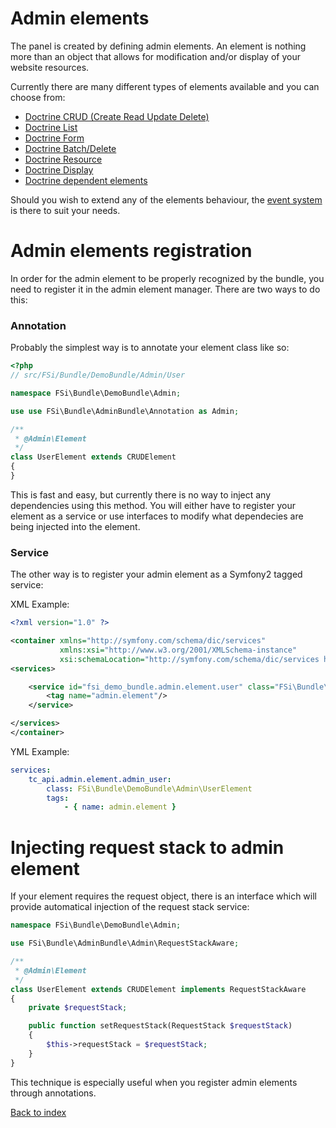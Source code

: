 # Admin elements

The panel is created by defining admin elements. An element is nothing more than an object that allows for
modification and/or display of your website resources.

Currently there are many different types of elements available and you can choose from:

* [Doctrine CRUD (Create Read Update Delete)](admin_element_crud.md)
* [Doctrine List](admin_element_list.md)
* [Doctrine Form](admin_element_form.md)
* [Doctrine Batch/Delete](admin_element_batch.md)
* [Doctrine Resource](admin_element_resource.md)
* [Doctrine Display](admin_element_display.md)
* [Doctrine dependent elements](admin_dependent_elements.md)

Should you wish to extend any of the elements behaviour, the [event system](events.md) is there to suit
your needs.

# Admin elements registration

In order for the admin element to be properly recognized by the bundle, you need to register it in the
admin element manager. There are two ways to do this:

### Annotation

Probably the simplest way is to annotate your element class like so:

```php
<?php
// src/FSi/Bundle/DemoBundle/Admin/User

namespace FSi\Bundle\DemoBundle\Admin;

use use FSi\Bundle\AdminBundle\Annotation as Admin;

/**
 * @Admin\Element
 */
class UserElement extends CRUDElement
{
}
```

This is fast and easy, but currently there is no way to inject any dependencies
using this method. You will either have to register your element as a service or
use interfaces to modify what dependecies are being injected into the element.

### Service

The other way is to register your admin element as a Symfony2 tagged service:

XML Example:
```xml
<?xml version="1.0" ?>

<container xmlns="http://symfony.com/schema/dic/services"
           xmlns:xsi="http://www.w3.org/2001/XMLSchema-instance"
           xsi:schemaLocation="http://symfony.com/schema/dic/services http://symfony.com/schema/dic/services/services-1.0.xsd">
<services>

    <service id="fsi_demo_bundle.admin.element.user" class="FSi\Bundle\DemoBundle\Admin\UserElement">
        <tag name="admin.element"/>
    </service>

</services>
</container>
```

YML Example:
```yaml
services:
    tc_api.admin.element.admin_user:
        class: FSi\Bundle\DemoBundle\Admin\UserElement
        tags:
            - { name: admin.element }
```

# Injecting request stack to admin element

If your element requires the request object, there is an interface which will
provide automatical injection of the request stack service:

```php
namespace FSi\Bundle\DemoBundle\Admin;

use FSi\Bundle\AdminBundle\Admin\RequestStackAware;

/**
 * @Admin\Element
 */
class UserElement extends CRUDElement implements RequestStackAware
{
    private $requestStack;

    public function setRequestStack(RequestStack $requestStack)
    {
        $this->requestStack = $requestStack;
    }
}
```

This technique is especially useful when you register admin elements through annotations.

[Back to index](index.md)
